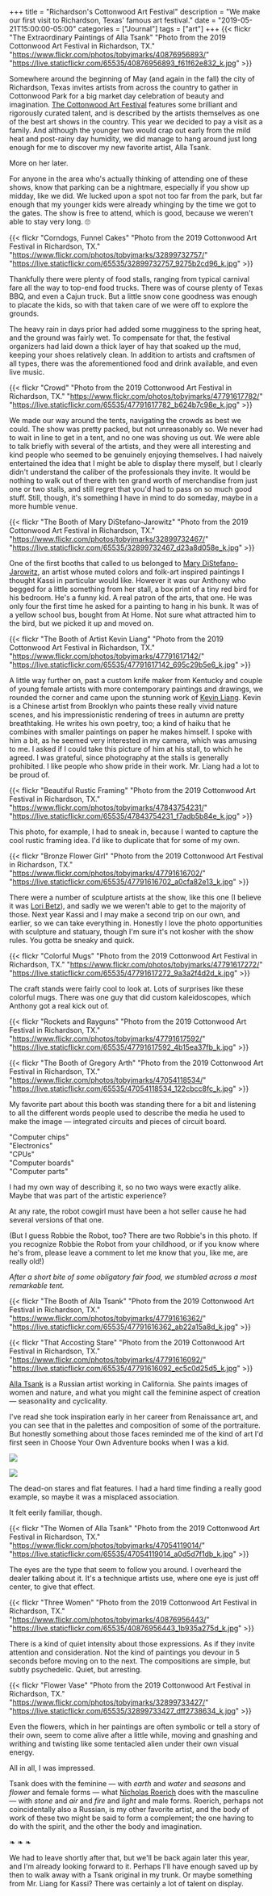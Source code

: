 +++
title = "Richardson's Cottonwood Art Festival"
description = "We make our first visit to Richardson, Texas' famous art festival."
date = "2019-05-21T15:00:00-05:00"
categories = ["Journal"]
tags = ["art"]
+++
{{< flickr "The Extraordinary Paintings of Alla Tsank"
           "Photo from the 2019 Cottonwood Art Festival in Richardson, TX."
           "https://www.flickr.com/photos/tobyjmarks/40876956893/"
           "https://live.staticflickr.com/65535/40876956893_f61f62e832_k.jpg" >}}

Somewhere around the beginning of May (and again in the fall) the city of Richardson, Texas invites artists from across the country to gather in Cottonwood Park for a big market day celebration of beauty and imagination. [The Cottonwood Art Festival](https://www.cottonwoodartfestival.com) features some brilliant and rigorously curated talent, and is described by the artists themselves as one of the best art shows in the country. This year we decided to pay a visit as a family. And although the younger two would crap out early from the mild heat and post-rainy day humidity, we did manage to hang around just long enough for me to discover my new favorite artist, Alla Tsank.

More on her later.
<!--more-->

For anyone in the area who's actually thinking of attending one of these shows, know that parking can be a nightmare, especially if you show up midday, like we did. We lucked upon a spot not too far from the park, but far enough that my younger kids were already whinging by the time we got to the gates. The show is free to attend, which is good, because we weren't able to stay very long. 🙄

{{< flickr "Corndogs, Funnel Cakes"
           "Photo from the 2019 Cottonwood Art Festival in Richardson, TX."
           "https://www.flickr.com/photos/tobyjmarks/32899732757/"
           "https://live.staticflickr.com/65535/32899732757_9275b2cd96_k.jpg" >}}
           
Thankfully there were plenty of food stalls, ranging from typical carnival fare all the way to top-end food trucks. There was of course plenty of Texas BBQ, and even a Cajun truck. But a little snow cone goodness was enough to placate the kids, so with that taken care of we were off to explore the grounds.

The heavy rain in days prior had added some mugginess to the spring heat, and the ground was fairly wet. To compensate for that, the festival organizers had laid down a thick layer of hay that soaked up the mud, keeping your shoes relatively clean. In addition to artists and craftsmen of all types, there was the aforementioned food and drink available, and even live music.

{{< flickr "Crowd"
           "Photo from the 2019 Cottonwood Art Festival in Richardson, TX."
           "https://www.flickr.com/photos/tobyjmarks/47791617782/"
           "https://live.staticflickr.com/65535/47791617782_b624b7c98e_k.jpg" >}}

We made our way around the tents, navigating the crowds as best we could. The show was pretty packed, but not unreasonably so. We never had to wait in line to get in a tent, and no one was shoving us out. We were able to talk briefly with several of the artists, and they were all interesting and kind people who seemed to be genuinely enjoying themselves. I had naively entertained the idea that I might be able to display there myself, but I clearly didn't understand the caliber of the professionals they invite. It would be nothing to walk out of there with ten grand worth of merchandise from just one or two stalls, and still regret that you'd had to pass on so much good stuff. Still, though, it's something I have in mind to do someday, maybe in a more humble venue. 
           
{{< flickr "The Booth of Mary DiStefano-Jarowitz"
           "Photo from the 2019 Cottonwood Art Festival in Richardson, TX."
           "https://www.flickr.com/photos/tobyjmarks/32899732467/"
           "https://live.staticflickr.com/65535/32899732467_d23a8d058e_k.jpg" >}}
           
One of the first booths that called to us belonged to [Mary DiStefano-Jarowitz](https://www.cottonwoodartfestival.com/project/mary-distefano-jarowitz/), an artist whose muted colors and folk-art inspired paintings I thought Kassi in particular would like. However it was our Anthony who begged for a little something from her stall, a box print of a tiny red bird for his bedroom. He's a funny kid. A real patron of the arts, that one. He was only four the first time he asked for a painting to hang in his bunk. It was of a yellow school bus, bought from At Home. Not sure what attracted him to the bird, but we picked it up and moved on. 

{{< flickr "The Booth of Artist Kevin Liang"
           "Photo from the 2019 Cottonwood Art Festival in Richardson, TX."
           "https://www.flickr.com/photos/tobyjmarks/47791617142/"
           "https://live.staticflickr.com/65535/47791617142_695c29b5e6_k.jpg" >}}

A little way further on, past a custom knife maker from Kentucky and couple of young female artists with more contemporary paintings and drawings, we rounded the corner and came upon the stunning work of [Kevin Liang](https://www.cottonwoodartfestival.com/project/kevin-liang/). Kevin is a Chinese artist from Brooklyn who paints these really vivid nature scenes, and his impressionistic rendering of trees in autumn are pretty breathtaking. He writes his own poetry, too; a kind of haiku that he combines with smaller paintings on paper he makes himself. I spoke with him a bit, as he seemed very interested in my camera, which was amusing to me. I asked if I could take this picture of him at his stall, to which he agreed. I was grateful, since photography at the stalls is generally prohibited. I like people who show pride in their work. Mr. Liang had a lot to be proud of.

{{< flickr "Beautiful Rustic Framing"
           "Photo from the 2019 Cottonwood Art Festival in Richardson, TX."
           "https://www.flickr.com/photos/tobyjmarks/47843754231/"
           "https://live.staticflickr.com/65535/47843754231_f7adb5b84e_k.jpg" >}}

This photo, for example, I had to sneak in, because I wanted to capture the cool rustic framing idea. I'd like to duplicate that for some of my own.

{{< flickr "Bronze Flower Girl"
           "Photo from the 2019 Cottonwood Art Festival in Richardson, TX."
           "https://www.flickr.com/photos/tobyjmarks/47791616702/"
           "https://live.staticflickr.com/65535/47791616702_a0cfa82e13_k.jpg" >}}

There were a number of sculpture artists at the show, like this one (I believe it was [Lori Betz](https://www.cottonwoodartfestival.com/project/lori-betz/)), and sadly we we weren't able to get to the majority of those. Next year Kassi and I may make a second trip on our own, and earlier, so we can take everything in. Honestly I love the photo opportunities with sculpture and statuary, though I'm sure it's not kosher with the show rules. You gotta be sneaky and quick.

{{< flickr "Colorful Mugs"
           "Photo from the 2019 Cottonwood Art Festival in Richardson, TX."
           "https://www.flickr.com/photos/tobyjmarks/47791617272/"
           "https://live.staticflickr.com/65535/47791617272_9a3a2f4d2d_k.jpg" >}}

The craft stands were fairly cool to look at. Lots of surprises like these colorful mugs. There was one guy that did custom kaleidoscopes, which Anthony got a real kick out of. 

{{< flickr "Rockets and Rayguns"
           "Photo from the 2019 Cottonwood Art Festival in Richardson, TX."
           "https://www.flickr.com/photos/tobyjmarks/47791617592/"
           "https://live.staticflickr.com/65535/47791617592_4b15ea37fb_k.jpg" >}}

{{< flickr "The Booth of Gregory Arth"
           "Photo from the 2019 Cottonwood Art Festival in Richardson, TX."
           "https://www.flickr.com/photos/tobyjmarks/47054118534/"
           "https://live.staticflickr.com/65535/47054118534_122cbcc8fc_k.jpg" >}}
           
My favorite part about this booth was standing there for a bit and listening to all the different words people used to describe the media he used to make the image — integrated circuits and pieces of circuit board. 

"Computer chips"<br>
"Electronics"<br>
"CPUs"<br>
"Computer boards"<br>
"Computer parts"

I had my own way of describing it, so no two ways were exactly alike. Maybe that was part of the artistic experience? 

At any rate, the robot cowgirl must have been a hot seller cause he had several versions of that one. 

(But I guess Robbie the Robot, too? There are two Robbie's in this photo. If you recognize Robbie the Robot from your childhood, or if you know where he's from, please leave a comment to let me know that you, like me, are really old!)

*After a short bite of some obligatory fair food, we stumbled across a most remarkable tent.*

{{< flickr "The Booth of Alla Tsank"
           "Photo from the 2019 Cottonwood Art Festival in Richardson, TX."
           "https://www.flickr.com/photos/tobyjmarks/47791616362/"
           "https://live.staticflickr.com/65535/47791616362_ab22a15a8d_k.jpg" >}}

{{< flickr "That Accosting Stare"
           "Photo from the 2019 Cottonwood Art Festival in Richardson, TX."
           "https://www.flickr.com/photos/tobyjmarks/47791616092/"
           "https://live.staticflickr.com/65535/47791616092_ec5c0d25d5_k.jpg" >}}

[Alla Tsank](https://www.cottonwoodartfestival.com/project/alla-tsank/) is a Russian artist working in California. She paints images of women and nature, and what you might call the feminine aspect of creation — seasonality and cyclicality. 

I've read she took inspiration early in her career from Renaissance art, and you can see that in the palettes and composition of some of the portraiture. But honestly something about those faces reminded me of the kind of art I'd first seen in Choose Your Own Adventure books when I was a kid. 

![](https://res.cloudinary.com/tobyblog/image/upload/v1557783898/img/IMG_3034.jpg)

![](https://res.cloudinary.com/tobyblog/image/upload/v1557783897/img/IMG_3038.jpg)

The dead-on stares and flat features. I had a hard time finding a really good example, so maybe it was a misplaced association. 

It felt eerily familiar, though.  

{{< flickr "The Women of Alla Tsank"
           "Photo from the 2019 Cottonwood Art Festival in Richardson, TX."
           "https://www.flickr.com/photos/tobyjmarks/47054119014/"
           "https://live.staticflickr.com/65535/47054119014_a0d5d7f1db_k.jpg" >}}

The eyes are the type that seem to follow you around. I overheard the dealer talking about it. It's a technique artists use, where one eye is just off center, to give that effect. 

{{< flickr "Three Women"
           "Photo from the 2019 Cottonwood Art Festival in Richardson, TX."
           "https://www.flickr.com/photos/tobyjmarks/40876956443/"
           "https://live.staticflickr.com/65535/40876956443_1b935a275d_k.jpg" >}}
           
There is a kind of quiet intensity about those expressions. As if they invite attention and consideration. Not the kind of paintings you devour in 5 seconds before moving on to the next. The compositions are simple, but subtly psychedelic. Quiet, but arresting. 

{{< flickr "Flower Vase"
           "Photo from the 2019 Cottonwood Art Festival in Richardson, TX."
           "https://www.flickr.com/photos/tobyjmarks/32899733427/"
           "https://live.staticflickr.com/65535/32899733427_dff2738634_k.jpg" >}}

Even the flowers, which in her paintings are often symbolic or tell a story of their own, seem to come alive after a little while, moving and gnashing and writhing and twisting like some tentacled alien under their own visual energy. 

All in all, I was impressed. 

Tsank does with the feminine — with *earth* and *water* and *seasons* and *flower* and female forms — what [Nicholas Roerich](https://www.google.com/search?q=Nicholas+Roerich&source=lnms&tbm=isch&sa=X&ved=0ahUKEwjw6orO1a3iAhVQXq0KHYL_Bf0Q_AUIDigB&biw=1280&bih=714) does with the masculine — with *stone* and *air* and *fire* and *light* and male forms. Roerich, perhaps not coincidentally also a Russian, is my other favorite artist, and the body of work of these two might be said to form a complement; the one having to do with the spirit, and the other the body and imagination. 

❧ ❧ ❧

We had to leave shortly after that, but we'll be back again later this year, and I'm already looking forward to it. Perhaps I'll have enough saved up by then to walk away with a Tsank original in my trunk. Or maybe something from Mr. Liang for Kassi? There was certainly a lot of talent on display. 